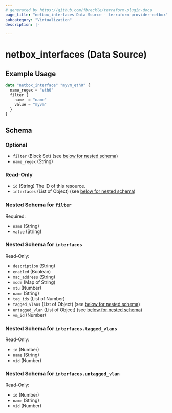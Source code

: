 ```yaml
---
# generated by https://github.com/fbreckle/terraform-plugin-docs
page_title: "netbox_interfaces Data Source - terraform-provider-netbox"
subcategory: "Virtualization"
description: |-
  
---
```


# netbox_interfaces (Data Source)



## Example Usage

```terraform
data "netbox_interface" "myvm_eth0" {
  name_regex = "eth0"
  filter {
    name  = "name"
    value = "myvm"
  }
}
```

<!-- schema generated by tfplugindocs -->
## Schema

### Optional

- `filter` (Block Set) (see [below for nested schema](#nestedblock--filter))
- `name_regex` (String)

### Read-Only

- `id` (String) The ID of this resource.
- `interfaces` (List of Object) (see [below for nested schema](#nestedatt--interfaces))

<a id="nestedblock--filter"></a>
### Nested Schema for `filter`

Required:

- `name` (String)
- `value` (String)


<a id="nestedatt--interfaces"></a>
### Nested Schema for `interfaces`

Read-Only:

- `description` (String)
- `enabled` (Boolean)
- `mac_address` (String)
- `mode` (Map of String)
- `mtu` (Number)
- `name` (String)
- `tag_ids` (List of Number)
- `tagged_vlans` (List of Object) (see [below for nested schema](#nestedobjatt--interfaces--tagged_vlans))
- `untagged_vlan` (List of Object) (see [below for nested schema](#nestedobjatt--interfaces--untagged_vlan))
- `vm_id` (Number)

<a id="nestedobjatt--interfaces--tagged_vlans"></a>
### Nested Schema for `interfaces.tagged_vlans`

Read-Only:

- `id` (Number)
- `name` (String)
- `vid` (Number)


<a id="nestedobjatt--interfaces--untagged_vlan"></a>
### Nested Schema for `interfaces.untagged_vlan`

Read-Only:

- `id` (Number)
- `name` (String)
- `vid` (Number)


